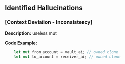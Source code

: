 ## Identified Hallucinations

### [Context Deviation - Inconsistency]
**Description:** 
useless mut 

**Code Example:**
```rust
    let mut from_account = vault_ai; // owned clone
    let mut to_account = receiver_ai; // owned clone




